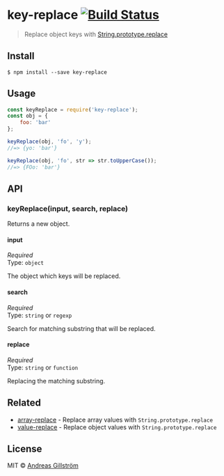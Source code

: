 # key-replace [![Build Status](https://travis-ci.org/gillstrom/key-replace.svg?branch=master)](https://travis-ci.org/gillstrom/key-replace)

> Replace object keys with [String.prototype.replace](https://developer.mozilla.org/en-US/docs/Web/JavaScript/Reference/Global_Objects/String/replace)


## Install

```
$ npm install --save key-replace
```


## Usage

```js
const keyReplace = require('key-replace');
const obj = {
	foo: 'bar'
};

keyReplace(obj, 'fo', 'y');
//=> {yo: 'bar'}

keyReplace(obj, 'fo', str => str.toUpperCase());
//=> {FOo: 'bar'}
```


## API

### keyReplace(input, search, replace)

Returns a new object.

#### input

*Required*  
Type: `object`

The object which keys will be replaced.

#### search

*Required*  
Type: `string` or `regexp`

Search for matching substring that will be replaced.

#### replace

*Required*  
Type: `string` or `function`

Replacing the matching substring.


## Related

* [array-replace](https://github.com/gillstrom/array-replace) - Replace array values with `String.prototype.replace`
* [value-replace](https://github.com/gillstrom/value-replace) - Replace object values with `String.prototype.replace`


## License

MIT © [Andreas Gillström](http://github.com/gillstrom)
